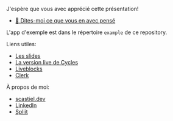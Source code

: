 J'espère que vous avec apprécié cette présentation!

- [🙏 Dites-moi ce que vous en avec pensé](https://nicoespeon.notion.site/1453f52c56c1815f87b7df001cff701f)

L'app d'exemple est dans le répertoire `example` de ce repository.

Liens utiles:

- [Les slides](https://docs.google.com/presentation/d/1rY98hktTF7C1qMeBx93dCL8ULffiJZZZlmsKt8oVJJI/edit?usp=sharing)
- [La version live de Cycles](https://awesome-cycles.vercel.app)
- [Liveblocks](https://liveblocks.io)
- [Clerk](https://clerk.com/)

À propos de moi:

- [scastiel.dev](https://scastiel.dev)
- [LinkedIn](https://linkedin.com/in/scastiel)
- [Spliit](https://spliit.app)
